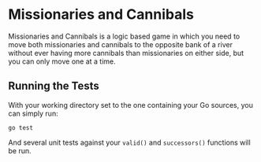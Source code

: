 # Missionaries and Cannibals
Missionaries and Cannibals is a logic based game in which you need to move both missionaries and cannibals to the opposite bank of a river without ever having more cannibals than missionaries on either side, but you can only move one at a time. 

## Running the Tests

With your working directory set to the one containing your Go sources, you can simply run:
```
go test
```
And several unit tests against your `valid()` and `successors()` functions will be run.
